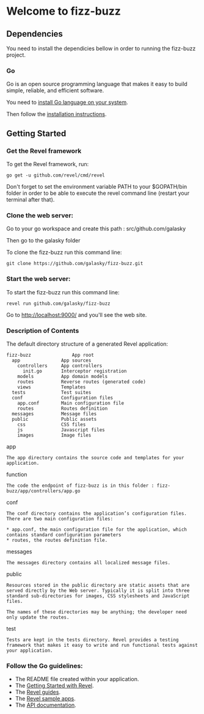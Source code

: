 ﻿# Welcome to fizz-buzz

## Dependencies

You need to install the dependicies bellow in order to running the fizz-buzz project.

### Go

Go is an open source programming language that makes it easy to build simple, reliable, and efficient software.

You need to [install Go language on your system](https://golang.org/dl/).

Then follow the [installation instructions](https://golang.org/doc/install#install).

## Getting Started


### Get the Revel framework

To get the Revel framework, run:

    go get -u github.com/revel/cmd/revel

Don't forget to set the environment variable PATH to your $GOPATH/bin folder in order to be able to execute the revel command line (restart your terminal after that).

### Clone the web server:

Go to your go workspace and create this path : src/github.com/galasky

Then go to the galasky folder

To clone the fizz-buzz run this command line:

    git clone https://github.com/galasky/fizz-buzz.git

### Start the web server:

To start the fizz-buzz run this command line:

    revel run github.com/galasky/fizz-buzz

Go to [http://localhost:9000/](http://localhost:9000/) and you'll see the web site.

### Description of Contents

The default directory structure of a generated Revel application:

    fizz-buzz               App root
      app               App sources
        controllers     App controllers
          init.go       Interceptor registration
        models          App domain models
        routes          Reverse routes (generated code)
        views           Templates
      tests             Test suites
      conf              Configuration files
        app.conf        Main configuration file
        routes          Routes definition
      messages          Message files
      public            Public assets
        css             CSS files
        js              Javascript files
        images          Image files

app

    The app directory contains the source code and templates for your application.

function

    The code the endpoint of fizz-buzz is in this folder : fizz-buzz/app/controllers/app.go

conf

    The conf directory contains the application’s configuration files. There are two main configuration files:

    * app.conf, the main configuration file for the application, which contains standard configuration parameters
    * routes, the routes definition file.


messages

    The messages directory contains all localized message files.

public

    Resources stored in the public directory are static assets that are served directly by the Web server. Typically it is split into three standard sub-directories for images, CSS stylesheets and JavaScript files.

    The names of these directories may be anything; the developer need only update the routes.

test

    Tests are kept in the tests directory. Revel provides a testing framework that makes it easy to write and run functional tests against your application.

### Follow the Go guidelines:

* The README file created within your application.
* The [Getting Started with Revel](http://revel.github.io/tutorial/index.html).
* The [Revel guides](http://revel.github.io/manual/index.html).
* The [Revel sample apps](http://revel.github.io/samples/index.html).
* The [API documentation](https://godoc.org/github.com/revel/revel).
